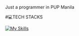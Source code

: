 Just a programmer in PUP Manila


#💻TECH STACKS

[![My Skills](https://skillicons.dev/icons?i=c,js,java,cs,linux,vscode,unreal,github,nodejs)](https://skillicons.dev)
